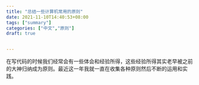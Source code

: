 ```yaml
---
title: "总结一些计算机常用的原则"
date: 2021-11-10T14:40:53+08:00
tags: ["summary"]
categories: ["中文","原则"]
draft: true


---
```


在写代码的时候我们经常会有一些体会和经验所得，这些经验所得其实老早被之前的大神归纳成为原则。最近这一年我就一直在收集各种原则然后不断的运用和实践。